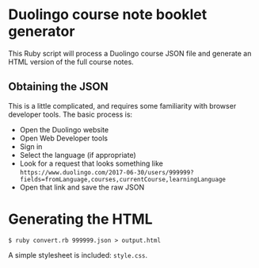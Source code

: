 # Duolingo course note booklet generator

This Ruby script will process a Duolingo course JSON file and generate an HTML
version of the full course notes.

## Obtaining the JSON

This is a little complicated, and requires some familiarity with browser
developer tools. The basic process is:

* Open the Duolingo website
* Open Web Developer tools
* Sign in
* Select the language (if appropriate)
* Look for a request that looks something like `https://www.duolingo.com/2017-06-30/users/999999?fields=fromLanguage,courses,currentCourse,learningLanguage`
* Open that link and save the raw JSON

# Generating the HTML

    $ ruby convert.rb 999999.json > output.html

A simple stylesheet is included: `style.css`.
